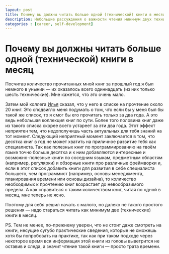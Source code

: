 ```yaml
---
layout: post
title: Почему вы должны читать больше одной (технической) книги в месяц
description: Небольшие рассуждения о важности чтения минимум двух технических книг в месяц
categories : [career, self-development]
---
```


Почему вы должны читать больше одной (технической) книги в месяц
============================================================

Посчитав количество прочитанных мной книг за прошлый год я был немного в унынии — их оказалось всего одиннадцать (из них только шесть технические). Мне кажется, что это очень мало.

Затем мой коллега [Илья][1] сказал, что у него в списке на прочтение около 20 книг. Это сподвигло меня подумать о том, что если бы у меня был бы такой же список, то я смог бы его прочитать только за два года. А это ведь небольшая коллекция книг по сути. Более того половина книг даже из такого списка скорее всего устареет за эти два года. Этот эффект неприятен тем, что недополучишь часть актуальных для тебя знаний на тот момент. Следующий неприятный момент заключается в том, что десятка книг в год не может хватить на приличное развитие тебя как специалиста. Так как полезных книг по программированию на твоём языке точно больше десятка и к ним добавляются интересные и возможно-полезные книги по соседним языкам, предметным областям (например, регулярки) и обзорные книги про различные фреймворки и, если в этот список добавить книги для развития в себе специалиста большего, чем программист (например, основы менеджмента, планирования времени или основы дизайна), то количество необходимых к прочтению книг возрастает до невообразимого предела. А как справиться с таким количеством книг, читая по одной в месяц, мне теперь не ясно.

Поэтому для себя решил начать с малого, но далеко не такого простого решения — надо стараться читать как минимум две (технические) книги в месяц.

PS. Тем не менее, по-прежнему уверен, что не стоит даже смотреть на книги, несущие сугубо практические сведения, которые не сможешь хотя бы попробовать на практике, так как при таком подходе через некоторое время вся информация этой книги из головы выветрится не оставив и следа, а значит чтение такой книги — просто трата времени.

[1]: https://github.com/i-akhmadullin "github/i-akhmadullin"
